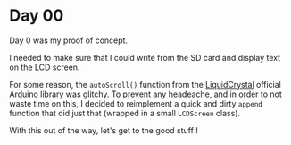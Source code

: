 # Day 00

Day 0 was my proof of concept.

I needed to make sure that I could write from the SD card and display text on the LCD screen.

For some reason, the `autoScroll()` function from the [LiquidCrystal](https://www.arduino.cc/reference/en/libraries/liquidcrystal/) official Arduino library was glitchy. To prevent any headeache, and in order to not waste time on this, I decided to reimplement a quick and dirty `append` function that did just that (wrapped in a small `LCDScreen` class).

With this out of the way, let's get to the good stuff !
